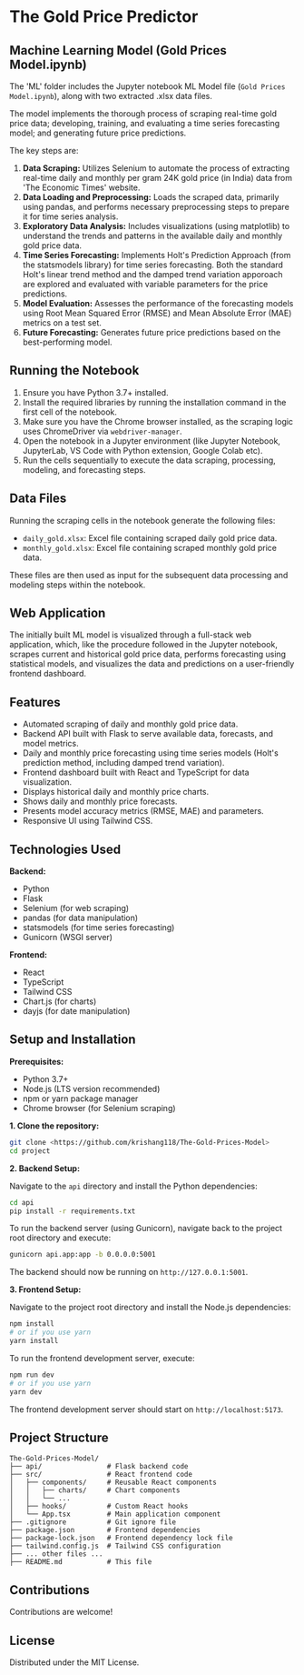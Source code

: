 # The Gold Price Predictor

## Machine Learning Model (Gold Prices Model.ipynb)

The 'ML' folder includes the Jupyter notebook ML Model file (`Gold Prices Model.ipynb`), along with two extracted .xlsx data files. 

The model implements the thorough process of scraping real-time gold price data; developing, training, and evaluating a time series forecasting model; and generating future price predictions.

The key steps are:

1.  **Data Scraping:** Utilizes Selenium to automate the process of extracting real-time daily and monthly per gram 24K gold price (in India) data from 'The Economic Times' website.
2.  **Data Loading and Preprocessing:** Loads the scraped data, primarily using pandas, and performs necessary preprocessing steps to prepare it for time series analysis.
3.  **Exploratory Data Analysis:** Includes visualizations (using matplotlib) to understand the trends and patterns in the available daily and  monthly gold price data.
4.  **Time Series Forecasting:** Implements Holt's Prediction Approach (from the statsmodels library) for time series forecasting. Both the standard Holt's linear trend method and the damped trend variation apporoach are explored and evaluated with variable parameters for the price predictions.
5.  **Model Evaluation:** Assesses the performance of the forecasting models using Root Mean Squared Error (RMSE) and Mean Absolute Error (MAE) metrics on a test set.
6.  **Future Forecasting:** Generates future price predictions based on the best-performing model.

## Running the Notebook

1.  Ensure you have Python 3.7+ installed.
2.  Install the required libraries by running the installation command in the first cell of the notebook.
3.  Make sure you have the Chrome browser installed, as the scraping logic uses ChromeDriver via `webdriver-manager`.
4.  Open the notebook in a Jupyter environment (like Jupyter Notebook, JupyterLab, VS Code with Python extension, Google Colab etc).
5.  Run the cells sequentially to execute the data scraping, processing, modeling, and forecasting steps.

## Data Files

Running the scraping cells in the notebook generate the following files:

-   `daily_gold.xlsx`: Excel file containing scraped daily gold price data.
-   `monthly_gold.xlsx`: Excel file containing scraped monthly gold price data.

These files are then used as input for the subsequent data processing and modeling steps within the notebook.

## Web Application 

The initially built ML model is visualized through a full-stack web application, which, like the procedure followed in the Jupyter notebook, scrapes current and historical gold price data, performs forecasting using statistical models, and visualizes the data and predictions on a user-friendly frontend dashboard.

## Features

- Automated scraping of daily and monthly gold price data.
- Backend API built with Flask to serve available data, forecasts, and model metrics.
- Daily and monthly price forecasting using time series models (Holt's prediction method, including damped trend variation).
- Frontend dashboard built with React and TypeScript for data visualization.
- Displays historical daily and monthly price charts.
- Shows daily and monthly price forecasts.
- Presents model accuracy metrics (RMSE, MAE) and parameters.
- Responsive UI using Tailwind CSS.

## Technologies Used

**Backend:**
- Python
- Flask
- Selenium (for web scraping)
- pandas (for data manipulation)
- statsmodels (for time series forecasting)
- Gunicorn (WSGI server)

**Frontend:**
- React
- TypeScript
- Tailwind CSS
- Chart.js (for charts)
- dayjs (for date manipulation)

## Setup and Installation

**Prerequisites:**

- Python 3.7+
- Node.js (LTS version recommended)
- npm or yarn package manager
- Chrome browser (for Selenium scraping)

**1. Clone the repository:**

```bash
git clone <https://github.com/krishang118/The-Gold-Prices-Model>
cd project
```

**2. Backend Setup:**

Navigate to the `api` directory and install the Python dependencies:

```bash
cd api
pip install -r requirements.txt
```

To run the backend server (using Gunicorn), navigate back to the project root directory and execute:

```bash
gunicorn api.app:app -b 0.0.0.0:5001
```

The backend should now be running on `http://127.0.0.1:5001`.

**3. Frontend Setup:**

Navigate to the project root directory and install the Node.js dependencies:

```bash
npm install
# or if you use yarn
yarn install
```

To run the frontend development server, execute:

```bash
npm run dev
# or if you use yarn
yarn dev
```

The frontend development server should start on `http://localhost:5173`.

## Project Structure

```
The-Gold-Prices-Model/
├── api/                # Flask backend code
├── src/                # React frontend code
│   ├── components/     # Reusable React components
│   │   ├── charts/     # Chart components
│   │   └── ...
│   ├── hooks/          # Custom React hooks
│   └── App.tsx         # Main application component
├── .gitignore          # Git ignore file
├── package.json        # Frontend dependencies
├── package-lock.json   # Frontend dependency lock file
├── tailwind.config.js  # Tailwind CSS configuration
├── ... other files ...
├── README.md           # This file
```

## Contributions

Contributions are welcome!

## License

Distributed under the MIT License.

